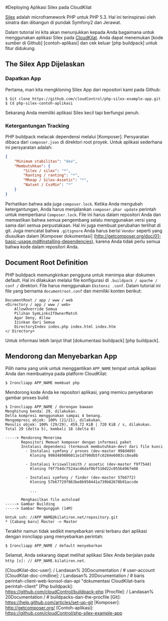 #Deploying Aplikasi Silex pada CloudKilat

[Silex] adalah microframework PHP untuk PHP 5.3. Hal ini terinspirasi oleh sinatra dan
dibangun di pundak Symfony2 dan Jerawat.

Dalam tutorial ini kita akan menunjukkan kepada Anda bagaimana untuk menggunakan aplikasi Silex pada
[CloudKilat]. Anda dapat menemukan [kode sumber di Github] [contoh-aplikasi] dan cek
keluar [php buildpack] untuk fitur didukung.


## The Silex App Dijelaskan

### Dapatkan App
Pertama, mari kita mengkloning Silex App dari repositori kami pada Github:
~~~ Pesta
$ Git clone https://github.com/cloudControl/php-silex-example-app.git
$ Cd php-silex-contoh-aplikasi
~~~

Sekarang Anda memiliki aplikasi Silex kecil tapi berfungsi penuh.


### Ketergantungan Tracking
PHP buildpack melacak dependensi melalui [Komposer]. Persyaratan dibaca
dari `composer.json` di direktori root proyek. Untuk aplikasi sederhana ini
persyaratan adalah:

~~~ Json
{
    "Minimum stabilitas": "dev",
    "Membutuhkan": {
        "Silex / silex": "*",
        "Ranting / ranting": "*",
        "Mheap / Silex-Assetic": "*",
        "Natxet / CssMin": "*"
    }
}
~~~

Perhatikan bahwa ada juga `composer.lock`. Ketika Anda mengubah ketergantungan,
Anda harus menjalankan `composer.phar update` perintah untuk memperbarui
`Composer.lock`. File ini harus dalam repositori Anda dan memastikan bahwa semua
pengembang selalu menggunakan versi yang sama dari semua perpustakaan. Hal ini juga membuat
perubahan terlihat di git. Juga mencatat bahwa `.gitignore` Anda harus berisi
`Vendor` seperti yang diusulkan dalam
[Komposer dokumentasi] (http://getcomposer.org/doc/01-basic-usage.md#installing-dependencies),
karena Anda tidak perlu semua bahwa kode dalam repositori Anda.


## Document Root Definition

PHP buildpack memungkinkan pengguna untuk menimpa akar dokumen default. Hal ini dilakukan melalui
file konfigurasi di `.buildpack / apache / conf /` direktori. File harus menggunakan
`Ekstensi .conf`. Dalam tutorial ini file yang bernama `documentroot.conf` dan memiliki
konten berikut:
~~~ Conf
DocumentRoot / app / www / web
<Directory / app / www / web>
    AllowOverride Semua
    Pilihan SymLinksIfOwnerMatch
    Agar Deny, Allow
    Izinkan dari Semua
    DirectoryIndex index.php index.html index.htm
</ Directory>
~~~

Untuk informasi lebih lanjut lihat [dokumentasi buildpack] [php buildpack].

## Mendorong dan Menyebarkan App
Pilih nama yang unik untuk menggantikan `APP_NAME` tempat untuk aplikasi Anda dan membuatnya pada platform CloudKilat:
~~~ Pesta
$ Ironcliapp APP_NAME membuat php
~~~

Mendorong kode Anda ke repositori aplikasi, yang memicu penyebaran gambar proses build:
~~~
$ Ironcliapp APP_NAME / dorongan bawaan
Menghitung benda: 29, dilakukan.
Delta kompresi menggunakan sampai 4 benang.
Mengompresi objek: 100% (21/21), dilakukan.
Menulis objek: 100% (29/29), 459,72 KiB | 720 KiB / s, dilakukan.
Total 29 (delta 5), ​​kembali 18 (delta 0)

-----> Mendorong Menerima
       Repositori Memuat komposer dengan informasi paket
       Instalasi dependensi (termasuk membutuhkan-dev) dari file kunci
         - Instalasi symfony / proses (dev-master 998d489)
           Kloning 998d489806011e1d790db5fc0284e6083cc8ea8b

         - Instalasi kriswallsmith / assetic (dev-master f9f754d)
           Kloning f9f754dc7524acd6daf0bf510d22c055b4967e08

         - Instalasi symfony / finder (dev-master 57b6772)
           Kloning 57b67729f863be8b950441a739b82678b91accde

           ...

       Menghasilkan file autoload
-----> Gambar Building
-----> Gambar Mengunggah (14M)

Untuk ssh: //APP_NAME@kilatiron.net/repository.git
* [Cabang baru] Master -> Master
~~~

Terakhir namun tidak sedikit menyebarkan versi terbaru dari aplikasi dengan ironcliapp yang menyebarkan perintah:
~~~ Pesta
$ Ironcliapp APP_NAME / default menyebarkan
~~~

Selamat, Anda sekarang dapat melihat aplikasi Silex Anda berjalan pada `http [s]: // APP_NAME.kilatiron.net`.


[Silex]: http://silex.sensiolabs.org/
[CloudKilat]: http://www.cloudkilat.com/
[CloudKilat-doc-user]: / Landasan% 20Documentation / # user-account
[CloudKilat-doc-cmdline]: / Landasan% 20Documentation / # baris perintah-client-web-konsol-dan-api "dokumentasi CloudKilat-baris perintah-client"
[Php buildpack]: https://github.com/cloudControl/buildpack-php
[Procfile]: / Landasan% 20Documentation / # buildpacks-dan-the-procfile
[Git]: https://help.github.com/articles/set-up-git
[Komposer]: http://getcomposer.org/
[Contoh-aplikasi]: https://github.com/cloudControl/php-silex-example-app
